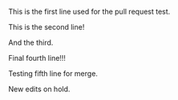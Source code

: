 This is the first line used for the pull request test.

This is the second line!

And the third.

Final fourth line!!!

Testing fifth line for merge.

New edits on hold.